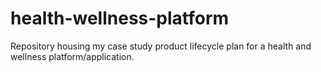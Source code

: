 # health-wellness-platform
Repository housing my case study product lifecycle plan for a health and wellness platform/application. 
